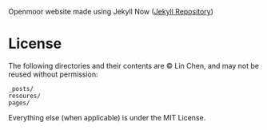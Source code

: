 Openmoor website made using Jekyll Now ([Jekyll Repository](http://www.jekyllnow.com))

# License

The following directories and their contents are &copy; Lin Chen, and may not be reused without permission:
```
_posts/
resoures/
pages/
```
Everything else (when applicable) is under the MIT License.

